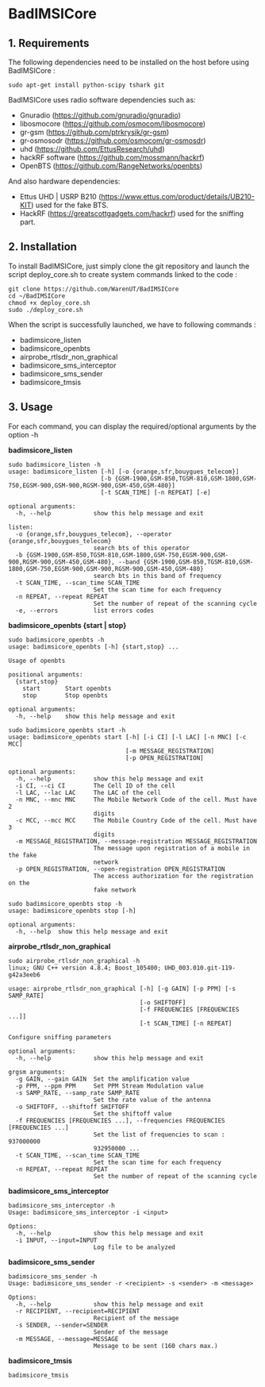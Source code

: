 # BadIMSICore

## 1. Requirements 

The following dependencies need to be installed on the host before using BadIMSICore :
```
sudo apt-get install python-scipy tshark git 
```
BadIMSICore uses radio software dependencies such as:
- Gnuradio (https://github.com/gnuradio/gnuradio)
- libosmocore (https://github.com/osmocom/libosmocore)
- gr-gsm (https://github.com/ptrkrysik/gr-gsm)
- gr-osmosodr (https://github.com/osmocom/gr-osmosdr)
- uhd (https://github.com/EttusResearch/uhd)
- hackRF software (https://github.com/mossmann/hackrf)
- OpenBTS (https://github.com/RangeNetworks/openbts)

And also hardware dependencies:
- Ettus UHD | USRP B210 (https://www.ettus.com/product/details/UB210-KIT) used for the fake BTS.
- HackRF (https://greatscottgadgets.com/hackrf) used for the sniffing part.

## 2. Installation
To install BadIMSICore, just simply clone the git repository and launch the script deploy_core.sh to create system commands linked to the code :
```
git clone https://github.com/WarenUT/BadIMSICore 
cd ~/BadIMSICore
chmod +x deploy_core.sh
sudo ./deploy_core.sh
```
When the script is successfully launched, we have to following commands :
* badimsicore_listen
* badimsicore_openbts
* airprobe_rtlsdr_non_graphical
* badimsicore_sms_interceptor
* badimsicore_sms_sender
* badimsicore_tmsis

## 3. Usage 
For each command, you can display the required/optional arguments by the option -h

**badimsicore_listen**
```
sudo badimsicore_listen -h
usage: badimsicore_listen [-h] [-o {orange,sfr,bouygues_telecom}]
                          [-b {GSM-1900,GSM-850,TGSM-810,GSM-1800,GSM-750,EGSM-900,GSM-900,RGSM-900,GSM-450,GSM-480}]
                          [-t SCAN_TIME] [-n REPEAT] [-e]

optional arguments:
  -h, --help            show this help message and exit

listen:
  -o {orange,sfr,bouygues_telecom}, --operator {orange,sfr,bouygues_telecom}
                        search bts of this operator
  -b {GSM-1900,GSM-850,TGSM-810,GSM-1800,GSM-750,EGSM-900,GSM-900,RGSM-900,GSM-450,GSM-480}, --band {GSM-1900,GSM-850,TGSM-810,GSM-1800,GSM-750,EGSM-900,GSM-900,RGSM-900,GSM-450,GSM-480}
                        search bts in this band of frequency
  -t SCAN_TIME, --scan_time SCAN_TIME
                        Set the scan time for each frequency
  -n REPEAT, --repeat REPEAT
                        Set the number of repeat of the scanning cycle
  -e, --errors          list errors codes

```

**badimsicore_openbts {start | stop}**
```
sudo badimsicore_openbts -h
usage: badimsicore_openbts [-h] {start,stop} ...

Usage of openbts

positional arguments:
  {start,stop}
    start       Start openbts
    stop        Stop openbts

optional arguments:
  -h, --help    show this help message and exit
  
sudo badimsicore_openbts start -h
usage: badimsicore_openbts start [-h] [-i CI] [-l LAC] [-n MNC] [-c MCC]
                                 [-m MESSAGE_REGISTRATION]
                                 [-p OPEN_REGISTRATION]

optional arguments:
  -h, --help            show this help message and exit
  -i CI, --ci CI        The Cell ID of the cell
  -l LAC, --lac LAC     The LAC of the cell
  -n MNC, --mnc MNC     The Mobile Network Code of the cell. Must have 2
                        digits
  -c MCC, --mcc MCC     The Mobile Country Code of the cell. Must have 3
                        digits
  -m MESSAGE_REGISTRATION, --message-registration MESSAGE_REGISTRATION
                        The message upon registration of a mobile in the fake
                        network
  -p OPEN_REGISTRATION, --open-registration OPEN_REGISTRATION
                        The access authorization for the registration on the
                        fake network  
  
sudo badimsicore_openbts stop -h 
usage: badimsicore_openbts stop [-h]

optional arguments:
  -h, --help  show this help message and exit
```
**airprobe_rtlsdr_non_graphical**
```
sudo airprobe_rtlsdr_non_graphical -h
linux; GNU C++ version 4.8.4; Boost_105400; UHD_003.010.git-119-g42a3eeb6

usage: airprobe_rtlsdr_non_graphical [-h] [-g GAIN] [-p PPM] [-s SAMP_RATE]
                                     [-o SHIFTOFF]
                                     [-f FREQUENCIES [FREQUENCIES ...]]
                                     [-t SCAN_TIME] [-n REPEAT]

Configure sniffing parameters

optional arguments:
  -h, --help            show this help message and exit

grgsm arguments:
  -g GAIN, --gain GAIN  Set the amplification value
  -p PPM, --ppm PPM     Set PPM Stream Modulation value
  -s SAMP_RATE, --samp_rate SAMP_RATE
                        Set the rate value of the antenna
  -o SHIFTOFF, --shiftoff SHIFTOFF
                        Set the shiftoff value
  -f FREQUENCIES [FREQUENCIES ...], --frequencies FREQUENCIES [FREQUENCIES ...]
                        Set the list of frequencies to scan : 937000000
                        932950000 ...
  -t SCAN_TIME, --scan_time SCAN_TIME
                        Set the scan time for each frequency
  -n REPEAT, --repeat REPEAT
                        Set the number of repeat of the scanning cycle
```

**badimsicore_sms_interceptor**
```
badimsicore_sms_interceptor -h
Usage: badimsicore_sms_interceptor -i <input>

Options:
  -h, --help            show this help message and exit
  -i INPUT, --input=INPUT
                        Log file to be analyzed
```

**badimsicore_sms_sender**
```
badimsicore_sms_sender -h
Usage: badimsicore_sms_sender -r <recipient> -s <sender> -m <message>

Options:
  -h, --help            show this help message and exit
  -r RECIPIENT, --recipient=RECIPIENT
                        Recipient of the message
  -s SENDER, --sender=SENDER
                        Sender of the message
  -m MESSAGE, --message=MESSAGE
                        Message to be sent (160 chars max.)
```

**badimsicore_tmsis**
```
badimsicore_tmsis
```
